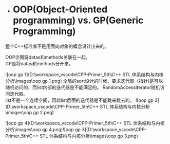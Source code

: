 - # OOP(Object-Oriented programming) vs. GP(Generic Programming)
整个C++标准库不是用面向对象的概念设计出来的。  

OOP企图将datas和methods关联在一起。  
GP是将datas和methods分开来。  

 ![oop gp 1](D:\workspace_vscode\CPP-Primer_5th\C++ STL 体系结构与内核分析\images\oop gp 1.png)
全局的sort设计的时候，要求迭代器（指针)是可以随机访问的，而list内部的迭代器是不能满足的。
RandomAccessIterator随机访问迭代器。  
list不是一个连续空间，因此list后面的迭代器是不能跳来跳去的。  ![oop gp 2](D:\workspace_vscode\CPP-Primer_5th\C++ STL 体系结构与内核分析\images\oop gp 2.png)

![oop gp 4](D:\workspace_vscode\CPP-Primer_5th\C++ STL 体系结构与内核分析\images\oop gp 4.png)![oop gp 3](D:\workspace_vscode\CPP-Primer_5th\C++ STL 体系结构与内核分析\images\oop gp 3.png)
